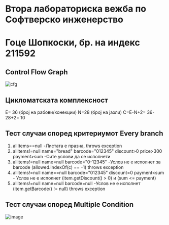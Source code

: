 # Втора лабораториска вежба по Софтверско инженерство
# Гоце Шопкоски, бр. на индекс 211592
## Control Flow Graph 
![cfg](https://github.com/shopkoski/SI_2024_lab2_211592/assets/163521657/e7225b99-120a-469c-9e8a-d81aaef5d362)

## Цикломатската комплексност 
E= 36 (број на рабови/конекции) N=28 (број на јазли) C=E-N+2= 36-28+2= 10

## Тест случаи според критериумот Every branch
1.	allItems==null -Листата е празна, throws exception
2.	allitems!=null name="bread" barcode="012345" discount>0 price>300 payment>sum -Сите услови да се исполнети
3.	allitems!=null name=null barcode="0-12345" -Услов не е исполнет за barcode (allowed.indexOf(c) == -1) throws exception
4.	allitems!=null name==null barcode="012345" discount=0 payment<sum - Услов не е исполнет (item.getDiscount() > 0) и (sum <= payment)
5.	allitems!=null name=null barcode=null -Услов не е исполнет (item.getBarcode() != null) throws exception

## Тест случаи според Multiple Condition

![image](https://github.com/shopkoski/SI_2024_lab2_211592/assets/163521657/ce471790-edc7-4759-8adc-ece30d9cedc7)
